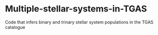 # Multiple-stellar-systems-in-TGAS
Code that infers binary and trinary stellar system populations in the TGAS catalogue
